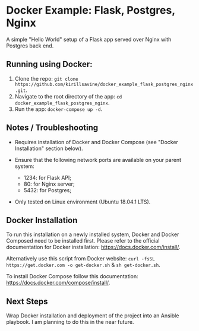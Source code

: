 # Docker Example: Flask, Postgres, Nginx
A simple "Hello World" setup of a Flask app served over Nginx with Postgres back end.

## Running using Docker:
1. Clone the repo: `git clone https://github.com/kirillsavine/docker_example_flask_postgres_nginx.git`.
2. Navigate to the root directory of the app: `cd docker_example_flask_postgres_nginx`.
3. Run the app: `docker-compose up -d`.

## Notes / Troubleshooting
- Requires installation of Docker and Docker Compose (see "Docker Installation" section below).
- Ensure that the following network ports are available on your parent system:
	- 1234: for Flask API;
	- 80: for Nginx server;
	- 5432: for Postgres;

- Only tested on Linux environment (Ubuntu 18.04.1 LTS).


## Docker Installation
To run this installation on a newly installed system, Docker and Docker Composed need to be installed first. Please refer to the official documentation for Docker installation: https://docs.docker.com/install/.

Alternatively use this script from Docker website: `curl -fsSL https://get.docker.com -o get-docker.sh` & `sh get-docker.sh`.

To install Docker Compose follow this documentation: https://docs.docker.com/compose/install/.

## Next Steps

Wrap Docker installation and deployment of the project into an Ansible playbook. I am planning to do this in the near future.
